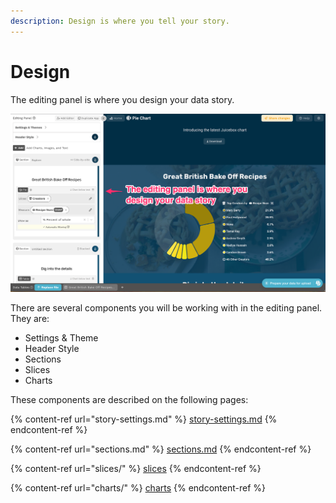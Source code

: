 ```yaml
---
description: Design is where you tell your story.
---
```


# Design

The editing panel is where you design your data story.&#x20;

![The editing panel is on the left in the draft app view](<../../.gitbook/assets/image (325).png>)

There are several components you will be working with in the editing panel. They are:

* Settings & Theme
* Header Style
* Sections
* Slices
* Charts

These components are described on the following pages:

{% content-ref url="story-settings.md" %}
[story-settings.md](story-settings.md)
{% endcontent-ref %}

{% content-ref url="sections.md" %}
[sections.md](sections.md)
{% endcontent-ref %}

{% content-ref url="slices/" %}
[slices](slices/)
{% endcontent-ref %}

{% content-ref url="charts/" %}
[charts](charts/)
{% endcontent-ref %}
